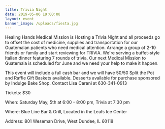 ```yaml
---
title: Trivia Night
date: 2019-05-06 19:00:00
layout: event
banner_image: /uploads/fiesta.jpg
---
```


Healing Hands Medical Mission is Hosting a Trivia Night and all proceeds go to offset the cost of medicine, supplies and transportation for our Guatemalan patients who need medical attention. Arrange a group of 2-10 friends or family and start reviewing for TRIVIA. We're serving a buffet-style Italian dinner featuring 7 rounds of trivia. Our next Medical Mission to Guatemala is scheduled for June and we need your help to make it happen.

This event will include a full cash bar and we will have 50/50 Split the Pot and Raffle Gift Baskets available. Desserts available for purchase sponsored by Indulge Bake Shop. Contact Lisa Carani at 630-341-0913

Tickets: $30

When: Saturday May, 5th at 6:00 - 8:00 pm, Trivia at 7:30 pm

Where: Blue Line Bar & Grill, Located in the Leafs Ice Center

Address: 801 Weseman Drive, West Dundee, IL 60118